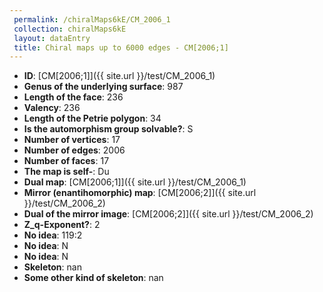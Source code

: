 ```yaml
--- 
 permalink: /chiralMaps6kE/CM_2006_1 
 collection: chiralMaps6kE
 layout: dataEntry
 title: Chiral maps up to 6000 edges - CM[2006;1]
---
```


- **ID**: [CM[2006;1]]({{ site.url }}/test/CM_2006_1)
- **Genus of the underlying surface**: 987
- **Length of the face**: 236
- **Valency**: 236
- **Length of the Petrie polygon**: 34
- **Is the automorphism group solvable?**: S
- **Number of vertices**: 17
- **Number of edges**: 2006
- **Number of faces**: 17
- **The map is self-**: Du
- **Dual map**: [CM[2006;1]]({{ site.url }}/test/CM_2006_1)
- **Mirror (enantihomorphic) map**: [CM[2006;2]]({{ site.url }}/test/CM_2006_2)
- **Dual of the mirror image**: [CM[2006;2]]({{ site.url }}/test/CM_2006_2)
- **Z_q-Exponent?**: 2
- **No idea**:  119:2
- **No idea**: N
- **No idea**: N
- **Skeleton**: nan
- **Some other kind of skeleton**: nan
